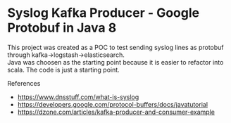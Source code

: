 # Syslog Kafka Producer - Google Protobuf in Java 8

This project was created as a POC to test sending syslog lines as protobuf through kafka->logstash->elasticsearch.  
Java was choosen as the starting point because it is easier to refactor into scala.  The code is just a starting point.


References
* https://www.dnsstuff.com/what-is-syslog
* https://developers.google.com/protocol-buffers/docs/javatutorial
* https://dzone.com/articles/kafka-producer-and-consumer-example